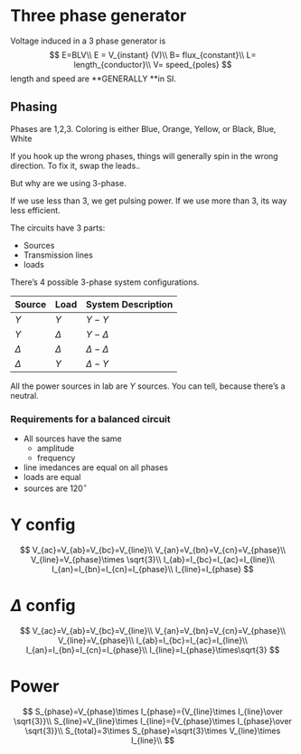 # Three phase generator

Voltage induced in a 3 phase generator is
$$
E=BLV\\
E = V_{instant} (V)\\
B= flux_{constant}\\
L= length_{conductor}\\
V= speed_{poles}
$$
length and speed are **GENERALLY **in SI.

## Phasing

Phases are 1,2,3. Coloring is either Blue, Orange, Yellow, or Black, Blue, White

If you hook up the wrong phases, things will generally spin in the wrong direction. To fix it, swap the leads..

But why are we using 3-phase. 

If we use less than 3, we get pulsing power. If we use more than 3, its way less efficient.



The circuits have 3 parts:

- Sources
- Transmission lines
- loads

There’s 4 possible 3-phase system configurations.

| Source   | Load     | System Description |
| -------- | -------- | ------------------ |
| $Y$      | $Y$      | $Y-Y$              |
| $Y$      | $\Delta$ | $Y-\Delta$         |
| $\Delta$ | $\Delta$ | $\Delta-\Delta$    |
| $\Delta$ | $Y$      | $\Delta-Y$         |

All the power sources in lab are $Y$ sources. You can tell, because there’s a neutral.

### Requirements for a balanced circuit

- All sources have the same
    - amplitude
    - frequency
- line imedances are equal on all phases
- loads are equal
- sources are $120^\circ$



# Y config

$$
V_{ac}=V_{ab}=V_{bc}=V_{line}\\
V_{an}=V_{bn}=V_{cn}=V_{phase}\\
V_{line}=V_{phase}\times \sqrt{3}\\
I_{ab}=I_{bc}=I_{ac}=I_{line}\\
I_{an}=I_{bn}=I_{cn}=I_{phase}\\
I_{line}=I_{phase}
$$

# $\Delta$ config

$$
V_{ac}=V_{ab}=V_{bc}=V_{line}\\
V_{an}=V_{bn}=V_{cn}=V_{phase}\\
V_{line}=V_{phase}\\
I_{ab}=I_{bc}=I_{ac}=I_{line}\\
I_{an}=I_{bn}=I_{cn}=I_{phase}\\
I_{line}=I_{phase}\times\sqrt{3}
$$

# Power
$$
S_{phase}=V_{phase}\times I_{phase}={V_{line}\times I_{line}\over \sqrt{3}}\\
S_{line}=V_{line}\times I_{line}={V_{phase}\times I_{phase}\over \sqrt{3}}\\
S_{total}=3\times S_{phase}=\sqrt{3}\times V_{line}\times I_{line}\\
$$

